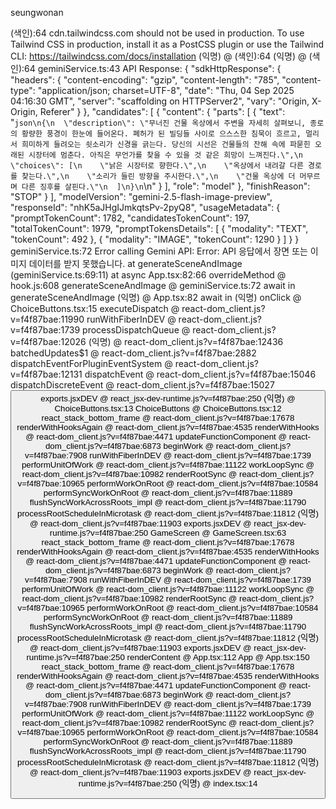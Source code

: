 seungwonan

(색인):64 cdn.tailwindcss.com should not be used in production. To use Tailwind CSS in production, install it as a PostCSS plugin or use the Tailwind CLI: https://tailwindcss.com/docs/installation
(익명) @ (색인):64
(익명) @ (색인):64
geminiService.ts:43 API Response: {
  "sdkHttpResponse": {
    "headers": {
      "content-encoding": "gzip",
      "content-length": "785",
      "content-type": "application/json; charset=UTF-8",
      "date": "Thu, 04 Sep 2025 04:16:30 GMT",
      "server": "scaffolding on HTTPServer2",
      "vary": "Origin, X-Origin, Referer"
    }
  },
  "candidates": [
    {
      "content": {
        "parts": [
          {
            "text": "```json\n{\n  \"description\": \"무너진 건물 옥상에서 주변을 자세히 살펴보니, 종로의 황량한 풍경이 한눈에 들어온다. 폐허가 된 빌딩들 사이로 으스스한 침묵이 흐르고, 멀리서 희미하게 들려오는 쇳소리가 신경을 긁는다. 당신의 시선은 건물들의 잔해 속에 파묻힌 오래된 시장터에 멈춘다. 아직은 무언가를 찾을 수 있을 것 같은 희망이 느껴진다.\",\n  \"choices\": [\n    \"낡은 시장터로 향한다.\",\n    \"옥상에서 내려갈 다른 경로를 찾는다.\",\n    \"소리가 들린 방향을 주시한다.\",\n    \"건물 옥상에 더 머무르며 다른 징후를 살핀다.\"\n  ]\n}\n```\n"
          }
        ],
        "role": "model"
      },
      "finishReason": "STOP"
    }
  ],
  "modelVersion": "gemini-2.5-flash-image-preview",
  "responseId": "nhK5aJHgIJmkqtsPv-2pyQ8",
  "usageMetadata": {
    "promptTokenCount": 1782,
    "candidatesTokenCount": 197,
    "totalTokenCount": 1979,
    "promptTokensDetails": [
      {
        "modality": "TEXT",
        "tokenCount": 492
      },
      {
        "modality": "IMAGE",
        "tokenCount": 1290
      }
    ]
  }
}
geminiService.ts:72 Error calling Gemini API: Error: API 응답에서 장면 또는 이미지 데이터를 받지 못했습니다.
    at generateSceneAndImage (geminiService.ts:69:11)
    at async App.tsx:82:66
overrideMethod @ hook.js:608
generateSceneAndImage @ geminiService.ts:72
await in generateSceneAndImage
(익명) @ App.tsx:82
await in (익명)
onClick @ ChoiceButtons.tsx:15
executeDispatch @ react-dom_client.js?v=f4f87bae:11990
runWithFiberInDEV @ react-dom_client.js?v=f4f87bae:1739
processDispatchQueue @ react-dom_client.js?v=f4f87bae:12026
(익명) @ react-dom_client.js?v=f4f87bae:12436
batchedUpdates$1 @ react-dom_client.js?v=f4f87bae:2882
dispatchEventForPluginEventSystem @ react-dom_client.js?v=f4f87bae:12131
dispatchEvent @ react-dom_client.js?v=f4f87bae:15046
dispatchDiscreteEvent @ react-dom_client.js?v=f4f87bae:15027
<button>
exports.jsxDEV @ react_jsx-dev-runtime.js?v=f4f87bae:250
(익명) @ ChoiceButtons.tsx:13
ChoiceButtons @ ChoiceButtons.tsx:12
react_stack_bottom_frame @ react-dom_client.js?v=f4f87bae:17678
renderWithHooksAgain @ react-dom_client.js?v=f4f87bae:4535
renderWithHooks @ react-dom_client.js?v=f4f87bae:4471
updateFunctionComponent @ react-dom_client.js?v=f4f87bae:6873
beginWork @ react-dom_client.js?v=f4f87bae:7908
runWithFiberInDEV @ react-dom_client.js?v=f4f87bae:1739
performUnitOfWork @ react-dom_client.js?v=f4f87bae:11122
workLoopSync @ react-dom_client.js?v=f4f87bae:10982
renderRootSync @ react-dom_client.js?v=f4f87bae:10965
performWorkOnRoot @ react-dom_client.js?v=f4f87bae:10584
performSyncWorkOnRoot @ react-dom_client.js?v=f4f87bae:11889
flushSyncWorkAcrossRoots_impl @ react-dom_client.js?v=f4f87bae:11790
processRootScheduleInMicrotask @ react-dom_client.js?v=f4f87bae:11812
(익명) @ react-dom_client.js?v=f4f87bae:11903
<ChoiceButtons>
exports.jsxDEV @ react_jsx-dev-runtime.js?v=f4f87bae:250
GameScreen @ GameScreen.tsx:63
react_stack_bottom_frame @ react-dom_client.js?v=f4f87bae:17678
renderWithHooksAgain @ react-dom_client.js?v=f4f87bae:4535
renderWithHooks @ react-dom_client.js?v=f4f87bae:4471
updateFunctionComponent @ react-dom_client.js?v=f4f87bae:6873
beginWork @ react-dom_client.js?v=f4f87bae:7908
runWithFiberInDEV @ react-dom_client.js?v=f4f87bae:1739
performUnitOfWork @ react-dom_client.js?v=f4f87bae:11122
workLoopSync @ react-dom_client.js?v=f4f87bae:10982
renderRootSync @ react-dom_client.js?v=f4f87bae:10965
performWorkOnRoot @ react-dom_client.js?v=f4f87bae:10584
performSyncWorkOnRoot @ react-dom_client.js?v=f4f87bae:11889
flushSyncWorkAcrossRoots_impl @ react-dom_client.js?v=f4f87bae:11790
processRootScheduleInMicrotask @ react-dom_client.js?v=f4f87bae:11812
(익명) @ react-dom_client.js?v=f4f87bae:11903
<GameScreen>
exports.jsxDEV @ react_jsx-dev-runtime.js?v=f4f87bae:250
renderContent @ App.tsx:112
App @ App.tsx:150
react_stack_bottom_frame @ react-dom_client.js?v=f4f87bae:17678
renderWithHooksAgain @ react-dom_client.js?v=f4f87bae:4535
renderWithHooks @ react-dom_client.js?v=f4f87bae:4471
updateFunctionComponent @ react-dom_client.js?v=f4f87bae:6873
beginWork @ react-dom_client.js?v=f4f87bae:7908
runWithFiberInDEV @ react-dom_client.js?v=f4f87bae:1739
performUnitOfWork @ react-dom_client.js?v=f4f87bae:11122
workLoopSync @ react-dom_client.js?v=f4f87bae:10982
renderRootSync @ react-dom_client.js?v=f4f87bae:10965
performWorkOnRoot @ react-dom_client.js?v=f4f87bae:10584
performSyncWorkOnRoot @ react-dom_client.js?v=f4f87bae:11889
flushSyncWorkAcrossRoots_impl @ react-dom_client.js?v=f4f87bae:11790
processRootScheduleInMicrotask @ react-dom_client.js?v=f4f87bae:11812
(익명) @ react-dom_client.js?v=f4f87bae:11903
<App>
exports.jsxDEV @ react_jsx-dev-runtime.js?v=f4f87bae:250
(익명) @ index.tsx:14

